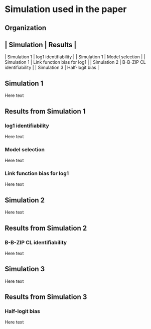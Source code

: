 Simulation used in the paper
============

## Organization

| Simulation | Results |
----------------------------
| Simulation 1 | log1 identifiability |
| Simulation 1 | Model selection |
| Simulation 1 | Link function bias for log1 |
| Simulation 2 | B-B-ZIP CL identifiability |
| Simulation 3 | Half-logit bias |

## Simulation 1

Here text

## Results from Simulation 1

### log1 identifiability

Here text

### Model selection

Here text

### Link function bias for log1

Here text

## Simulation 2

Here text

## Results from Simulation 2

### B-B-ZIP CL identifiability

Here text

## Simulation 3

Here text

## Results from Simulation 3

### Half-logit bias

Here text


